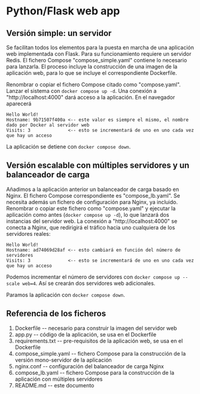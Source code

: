 # Python/Flask web app

## Versión simple: un servidor

Se facilitan todos los elementos para la puesta en marcha de una aplicación web implementada con Flask. Para su funcionamiento requiere un servidor Redis. El fichero Compose "compose_simple.yaml" contiene lo necesario para lanzarla. El proceso incluye la construcción de una imagen de la aplicación web, para lo que se incluye el correspondiente Dockerfile. 

Renombrar o copiar el fichero Compose citado como "compose.yaml". Lanzar el sistema con `docker compose up -d`. Una conexión a "http://localhost:4000" dará acceso a la aplicación. En el navegador aparecerá

```
Hello World!
Hostname: 9b71507f400a <-- este valor es siempre el mismo, el nombre dado por Docker al servidor web
Visits: 3              <-- esto se incrementará de uno en uno cada vez que hay un acceso
```
La aplicación se detiene con `docker compose down`.

## Versión escalable con múltiples servidores y un balanceador de carga

Añadimos a la aplicación anterior un balanceador de carga basado en Nginx. El fichero Compose correspondiente es "compose_lb.yaml". Se necesita además un fichero de configuración para Nginx, ya incluido. Renombrar o copiar este fichero como "compose.yaml" y ejecutar la aplicación como antes (`docker compose up -d`), lo que lanzará dos instancias del servidor web. La conexión a "http://localhost:4000" se conecta a Nginx, que redirigirá el tráfico hacia uno cualquiera de los servidores reales:

```
Hello World!
Hostname: ad74069d28af <-- esto cambiará en función del número de servidores
Visits: 3              <-- esto se incrementará de uno en uno cada vez que hay un acceso
```
Podemos incrementar el número de servidores con `docker compose up --scale web=4`. Así se crearán dos servidores web adicionales. 

Paramos la aplicación con `docker compose down`.

## Referencia de los ficheros
1. Dockerfile -- necesario para construir la imagen del servidor web
2. app.py -- código de la aplicación, se usa en el Dockerfile
3. requirements.txt -- pre-requisitos de la aplicación web, se usa en el Dockerfile
4. compose_simple.yaml -- fichero Compose para la construcción de la versión mono-servidor de la aplicación
5. nginx.conf -- configuración del balanceador de carga Nginx
6. compose_lb.yaml -- fichero Compose para la construcción de la aplicación con múltiples servidores
7. README.md -- este documento
